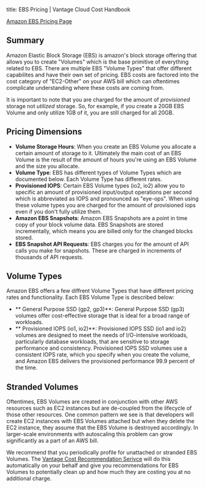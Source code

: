 title: EBS Pricing | Vantage Cloud Cost Handbook

[Amazon EBS Pricing Page](https://aws.amazon.com/ebs/pricing/)

## Summary

Amazon Elastic Block Storage (EBS) is amazon's block storage offering that allows you to create "Volumes" which is the base primitive of everything related to EBS. There are multiple EBS "Volume Types" that offer different capabilites and have their own set of pricing. EBS costs are factored into the cost category of "EC2-Other" on your AWS bill which can oftentimes complicate understanding where these costs are coming from. 

It is important to note that you are charged for the amount of _provisioned_ storage not _utilized_ storage. So, for example, if you create a 20GB EBS Volume and only utilize 1GB of it, you are still charged for all 20GB. 

## Pricing Dimensions

* **Volume Storage Hours**: When you create an EBS Volume you allocate a certain amount of storage to it. Ultimately the main cost of an EBS Volume is the result of the amount of hours you're using an EBS Volume and the size you allocate. 
* **Volume Type**: EBS has different types of Volume Types which are documented below. Each Volume Type has different rates. 
* **Provisioned IOPS**: Certain EBS Volume types (io2, io2) allow you to specific an amount of provisioned input/output operations per second which is abbreviated as IOPS and pronounced as "eye-ops". When using these volume types you are charged for the amount of provisioned iops even if you don't fully utilize them.
* **Amazon EBS Snapshots**: Amazon EBS Snapshots are a point in time copy of your block volume data. EBS Snapshots are stored incrementally, which means you are billed only for the changed blocks stored.
* **EBS Snapshot API Requests**: EBS charges you for the amount of API calls you make for snapshots. These are charged in increments of thousands of API requests. 


## Volume Types

Amazon EBS offers a few diffrent Volume Types that have different pricing rates and functionality. Each EBS Volume Type is described below:

* ** General Purpose SSD (gp2, gp3)**: General Purpose SSD (gp3) volumes offer cost-effective storage that is ideal for a broad range of workloads.
* ** Provisioned IOPS (io1, io2)**: Provisioned IOPS SSD (io1 and io2) volumes are designed to meet the needs of I/O-intensive workloads, particularly database workloads, that are sensitive to storage performance and consistency. Provisioned IOPS SSD volumes use a consistent IOPS rate, which you specify when you create the volume, and Amazon EBS delivers the provisioned performance 99.9 percent of the time.


## Stranded Volumes

Oftentimes, EBS Volumes are created in conjunction with other AWS resources such as EC2 instances but are de-coupled from the lifecycle of those other resources. One common pattern we see is that developers will create EC2 instances with EBS Volumes attached but when they delete the EC2 instance, they assume that the EBS Volume is destroyed accordingly. In larger-scale environments with autoscaling this problem can grow significantly as a part of an AWS bill.

We recommend that you periodically profile for unattached or stranded EBS Volumes. The [Vantage Cost Recommendation Serivce](https://www.vantage.sh/features#recommendations) will do this automatically on your behalf and give you recommendations for EBS Volumes to potentially clean up and how much they are costing you at no additional charge. 